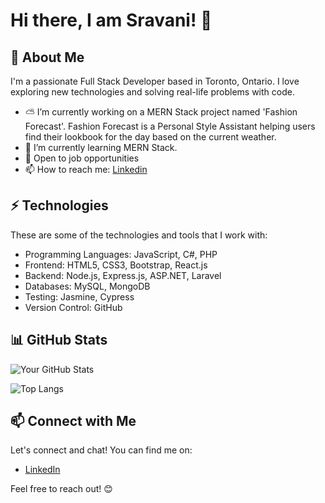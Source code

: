 # Hi there, I am Sravani! 👋

## 🚀 About Me
I'm a passionate Full Stack Developer based in Toronto, Ontario. I love exploring new technologies and solving real-life problems with code.

- ⛅️ I’m currently working on a MERN Stack project named 'Fashion Forecast'. Fashion Forecast is a Personal Style Assistant helping users find their lookbook for the day based on the current weather.
- 🌱 I’m currently learning MERN Stack.
- 💼 Open to job opportunities
- 📫 How to reach me: [Linkedin](https://www.linkedin.com/in/singani-sravani-582926161/)

## ⚡ Technologies
These are some of the technologies and tools that I work with:

- Programming Languages: JavaScript, C#, PHP
- Frontend: HTML5, CSS3, Bootstrap, React.js
- Backend: Node.js, Express.js, ASP.NET, Laravel
- Databases: MySQL, MongoDB
- Testing: Jasmine, Cypress
- Version Control: GitHub

## 📊 GitHub Stats
![Your GitHub Stats](https://github-readme-stats.vercel.app/api?username=SravaniSingani&show_icons=true&theme=dark)

![Top Langs](https://github-readme-stats.vercel.app/api/top-langs/?username=SravaniSingani&layout=compact&theme=dark)

## 📫 Connect with Me
Let's connect and chat! You can find me on:

- [LinkedIn](https://www.linkedin.com/in/singani-sravani-582926161/)

Feel free to reach out! 😊
